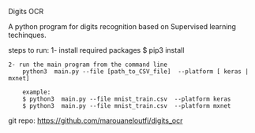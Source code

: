 Digits OCR



A python program for digits recognition based on Supervised learning techinques. 



steps to run:
    1- install required packages
         $ pip3 install 
         
    2- run the main program from the command line
        python3  main.py --file [path_to_CSV_file]  --platform [ keras | mxnet]
        
        example:
        $ python3  main.py --file mnist_train.csv  --platform keras
        $ python3  main.py --file mnist_train.csv  --platform mxnet
    
git repo: https://github.com/marouaneloutfi/digits_ocr

